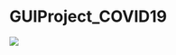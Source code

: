 # GUIProject_COVID19
<img src="https://img.shields.io/badge/이름-색상코드?style=flat-square&logo=로고명&logoColor=FFCA28"/>
